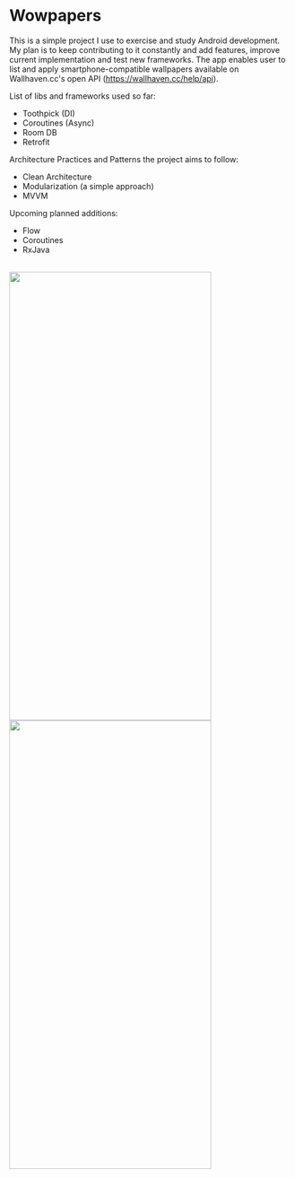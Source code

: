 # Wowpapers

This is a simple project I use to exercise and study Android development.
My plan is to keep contributing to it constantly and add features, improve current implementation and test new frameworks.
The app enables user to list and apply smartphone-compatible wallpapers available on Wallhaven.cc's open API (https://wallhaven.cc/help/api).

List of libs and frameworks used so far:

- Toothpick (DI)
- Coroutines (Async)
- Room DB
- Retrofit

Architecture Practices and Patterns the project aims to follow:

- Clean Architecture
- Modularization (a simple approach)
- MVVM

Upcoming planned additions:

- Flow
- Coroutines
- RxJava
<br/>
<img align="center" width="360" height="800" src="https://user-images.githubusercontent.com/1024511/119061965-fa9be900-b9ab-11eb-8981-fbaf46a55c22.png">
<br/>
<img align="center" width="360" height="800" src="https://user-images.githubusercontent.com/1024511/119061970-fc65ac80-b9ab-11eb-9ca9-770c7b145f57.png">
